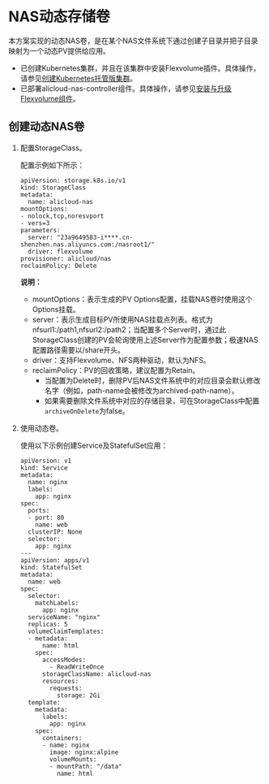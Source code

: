 # NAS动态存储卷

本方案实现的动态NAS卷，是在某个NAS文件系统下通过创建子目录并把子目录映射为一个动态PV提供给应用。

-   已创建Kubernetes集群，并且在该集群中安装Flexvolume插件。具体操作，请参见[创建Kubernetes托管版集群](/intl.zh-CN/Kubernetes集群用户指南/集群/创建集群/创建Kubernetes托管版集群.md)。
-   已部署alicloud-nas-controller组件。具体操作，请参见[安装与升级Flexvolume组件](/intl.zh-CN/Kubernetes集群用户指南/存储-Flexvolume/安装与升级Flexvolume组件.md)。

## 创建动态NAS卷

1.  配置StorageClass。

    配置示例如下所示：

    ```
    apiVersion: storage.k8s.io/v1
    kind: StorageClass
    metadata:
      name: alicloud-nas
    mountOptions:
    - nolock,tcp,noresvport
    - vers=3
    parameters:
      server: "23a9649583-i****.cn-shenzhen.nas.aliyuncs.com:/nasroot1/"
      driver: flexvolume
    provisioner: alicloud/nas
    reclaimPolicy: Delete
    ```

    **说明：**

    -   mountOptions：表示生成的PV Options配置，挂载NAS卷时使用这个Options挂载。
    -   server：表示生成目标PV所使用NAS挂载点列表。格式为 nfsurl1:/path1,nfsurl2:/path2；当配置多个Server时，通过此StorageClass创建的PV会轮询使用上述Server作为配置参数；极速NAS配置路径需要以/share开头。
    -   driver：支持Flexvolume、NFS两种驱动，默认为NFS。
    -   reclaimPolicy：PV的回收策略，建议配置为Retain。
        -   当配置为Delete时，删除PV后NAS文件系统中的对应目录会默认修改名字（例如，path-name会被修改为archived-path-name）。
        -   如果需要删除文件系统中对应的存储目录，可在StorageClass中配置`archiveOnDelete`为false。
2.  使用动态卷。

    使用以下示例创建Service及StatefulSet应用：

    ```
    apiVersion: v1
    kind: Service
    metadata:
      name: nginx
      labels:
        app: nginx
    spec:
      ports:
      - port: 80
        name: web
      clusterIP: None
      selector:
        app: nginx
    ---
    apiVersion: apps/v1
    kind: StatefulSet
    metadata:
      name: web
    spec:
      selector:
        matchLabels:
          app: nginx
      serviceName: "nginx"
      replicas: 5
      volumeClaimTemplates:
      - metadata:
          name: html
        spec:
          accessModes:
            - ReadWriteOnce
          storageClassName: alicloud-nas
          resources:
            requests:
              storage: 2Gi
      template:
        metadata:
          labels:
            app: nginx
        spec:
          containers:
          - name: nginx
            image: nginx:alpine
            volumeMounts:
            - mountPath: "/data"
              name: html
    ```


